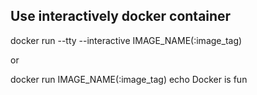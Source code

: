 Use interactively docker container 
----------------------------------
docker run --tty --interactive IMAGE_NAME(:image_tag)

or 

docker run IMAGE_NAME(:image_tag) echo Docker is fun
